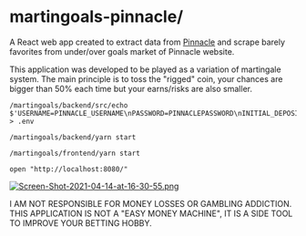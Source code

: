 # martingoals-pinnacle/
A React web app created to extract data from [Pinnacle](https://www.pinnacle.com/en) and scrape barely favorites from under/over goals market of Pinnacle website.

This application was developed to be played as a variation of martingale system. The main principle is to toss the "rigged" coin, your chances are bigger than 50% each time but your earns/risks are also smaller.  

```
/martingoals/backend/src/echo $'USERNAME=PINNACLE_USERNAME\nPASSWORD=PINNACLEPASSWORD\nINITIAL_DEPOSIT=YOUR_INITIAL_DEPOSIT' > .env

/martingoals/backend/yarn start

/martingoals/frontend/yarn start

open "http://localhost:8080/"
```

[![Screen-Shot-2021-04-14-at-16-30-55.png](https://i.postimg.cc/MKz6QpdQ/Screen-Shot-2021-04-14-at-16-30-55.png)](https://postimg.cc/6T1xstsW)

I AM NOT RESPONSIBLE FOR MONEY LOSSES OR GAMBLING ADDICTION. THIS APPLICATION IS NOT A "EASY MONEY MACHINE", IT IS A SIDE TOOL TO IMPROVE YOUR BETTING HOBBY.  